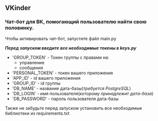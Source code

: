 ## VKinder ##
### Чат-бот для ВК, помогающий пользователю найти свою половинку. ###
Чтобы активировать чат-бот, запустите файл main.py

__*Перед запуском введите все необходимые токены в keys.py*__
- 'GROUP_TOKEN' - Токен группы с правами на:
  - управление
  - сообщения
- 'PERSONAL_TOKEN' - токен вашего приложения
- 'APP_ID' - id вашего приложения
- 'GROUP_ID' - id группы
- 'DB_NAME' - название дата-базы(*требуется PostgreSQL*)
- 'DB_LOGIN' - имя пользователя(*которому принадлежит дата-база*)
- 'DB_PASSWORD' - пароль пользователя дата-базы

Также не забудьте перед запуском установить все необходимые библиотеки из requirements.txt